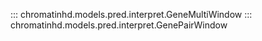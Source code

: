 ::: chromatinhd.models.pred.interpret.GeneMultiWindow
::: chromatinhd.models.pred.interpret.GenePairWindow
